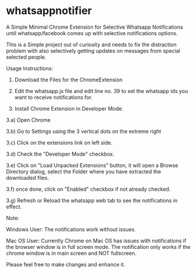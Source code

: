 # whatsappnotifier
A Simple Minimal Chrome Extension for Selective Whatsapp Notifications until whatsapp/facebook comes up with selective notifications options.

This is a Simple project out of curiosity and needs to fix the distraction problem with also selectively getting updates on messages from special selected people.

Usage Instructions:

1) Download the Files for the ChromeExtension

2) Edit the whatsapp.js file and edit line no. 39 to set the whatsapp ids you want to receive notifications for.

3) Install Chrome Extension in Developer Mode.

3.a) Open Chrome

3.b) Go to Settings using the 3 vertical dots on the extreme right

3.c) Click on the extensions link on left side.

3.d) Check the "Developer Mode" checkbox.

3.e) Click on "Load Unpacked Extensions" button, it will open a Browse Directory 
dialog, select the Folder where you have extracted the downloaded files.

3.f) once done, click on "Enabled" checkbox if not already checked.

3.g) Refresh or Reload the whatsapp web tab to see the notifications in effect.


Note: 

Windows User: 
The notifications work without issues.

Mac OS User:
Currently Chrome on Mac OS has issues with notifications if the browser window is in full screen mode. The notification only works if the chrome window is in main screen and NOT fullscreen.

Please feel free to make changes and enhance it.
